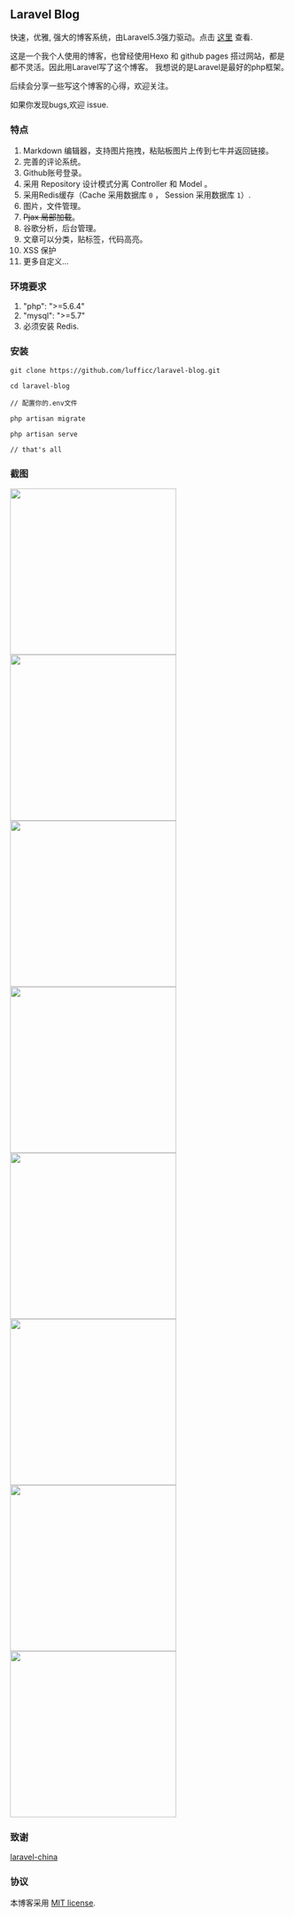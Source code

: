 ## Laravel Blog

快速，优雅,  强大的博客系统，由Laravel5.3强力驱动。点击 [这里](https://lufficc.com/blog) 查看.

这是一个我个人使用的博客，也曾经使用Hexo 和 github pages 搭过网站，都是都不灵活。因此用Laravel写了这个博客。
我想说的是Laravel是最好的php框架。

后续会分享一些写这个博客的心得，欢迎关注。

如果你发现bugs,欢迎 issue.

### 特点

1. Markdown 编辑器，支持图片拖拽，粘贴板图片上传到七牛并返回链接。
1. 完善的评论系统。
1. Github账号登录。
1. 采用 Repository 设计模式分离 Controller 和 Model 。
1. 采用Redis缓存（Cache 采用数据库 `0` ， Session 采用数据库 `1`）.
1. 图片，文件管理。
1. ~~Pjax 局部加载~~。
1. 谷歌分析，后台管理。
1. 文章可以分类，贴标签，代码高亮。 
1. XSS 保护
1. 更多自定义...
 
### 环境要求

1. "php": ">=5.6.4"
1. "mysql": ">=5.7"
1. 必须安装 Redis.

### 安装

```
git clone https://github.com/lufficc/laravel-blog.git

cd laravel-blog

// 配置你的.env文件

php artisan migrate

php artisan serve

// that's all

```

### 截图

<img src="https://static.lufficc.com/image/6e349fb9cbb7ec3813569724fee36e8a.jpeg" width="300"><img src="https://static.lufficc.com/image/0ed12f108e87a8cb8ec5a3bd0d364baa.jpeg" width="300">
<br>
<img src="https://static.lufficc.com/image/76e6dc58db7b497e9a6e1adab447b2df.jpeg" width="300"><img src="https://static.lufficc.com/image/5da149dba4f57db2d6b45079f2911dcd.jpeg" width="300">
<br>
<img src="https://static.lufficc.com/image/85ac3814b42a1fe97ac0d97d88f28cb0.jpeg" width="300"><img src="https://static.lufficc.com/image/863db4bf6604dd1e6196799b130f1276.jpeg" width="300">
<br>
<img src="https://static.lufficc.com/image/e3b3d5e6a2ea2238000b7cbd809ad1e9.jpeg" width="300"><img src="https://static.lufficc.com/image/9d1a2c7a3c97a29440c7def9868c1f38.jpeg" width="300">



### 致谢

[laravel-china](https://laravel-china.org/)

### 协议

本博客采用  [MIT license](http://opensource.org/licenses/MIT).
